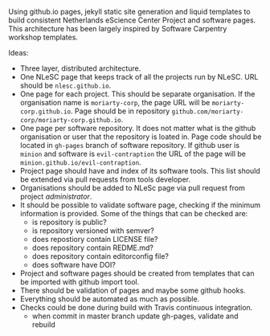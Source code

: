 Using github.io pages, jekyll static site generation and liquid templates to build consistent
Netherlands eScience Center Project and software pages.
This architecture has been largely inspired by Software Carpentry workshop templates.

Ideas:
- Three layer, distributed architecture.
- One NLeSC page that keeps track of all the projects run by NLeSC.
URL should be `nlesc.github.io`.
- One page for each project. This should be separate organisation.
If the organisation name is `moriarty-corp`, the page URL will be `moriarty-corp.github.io`.
Page should be in repository `github.com/moriarty-corp/moriarty-corp.github.io`.
- One page per software repository. It does not matter what is the github organisation or user that the repository is loated in.
Page code should be located in `gh-pages` branch of software repository. If github user is `minion` and software is `evil-contraption` the
URL of the page will be `minion.github.io/evil-contraption`.
- Project page should have and index of its software tools. This list should be extended via pull requests from tools developer.
- Organisations should be added to NLeSc page via pull request from project *administrator*.
- It should be possible to validate software page, checking if the minimum information is provided.
Some of the things that can be checked are:
    * is repository is public?
    * is repository versioned with semver?
    * does repostiory contain LICENSE file?
    * does repository contain REDME.md?
    * does repository contain editorconfig file?
    * does software have DOI?
- Project and software pages should be created from templates that can be imported with github import tool.
- There should be validation of pages and maybe some github hooks.
- Everything should be automated as much as possible.
- Checks could be done during build with Travis continuous integration.
  * when commit in master branch update gh-pages, validate and rebuild
